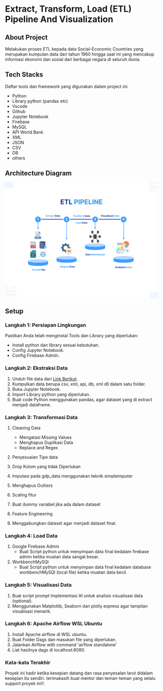 # Extract, Transform, Load (ETL) Pipeline And Visualization

## About Project
Melakukan proses ETL kepada data Social-Economic Countries yang merupakan kumpulan data dari tahun 1960 hingga saat ini yang mencakup informasi ekonomi dan sosial dari berbagai negara di seluruh dunia. 

## Tech Stacks
Daftar tools dan framework yang digunakan dalam project ini:
- Python
- Library python (pandas etc)
- Vscode
- Github
- Jupyter Notebook
- Firebase
- MySQL
- API World Bank
- XML
- JSON 
- CSV
- DB
- others

## Architecture Diagram
 ![ETL Diagram](https://github.com/ddzikri/mini-project/blob/main/ETL_DIAGRAM.png?raw=true)

## Setup 
### Langkah 1: Persiapan Lingkungan
Pastikan Anda telah menginstal Tools dan Library yang diperlukan:
- Install python dan library sesuai kebutuhan.
- Config Jupyter Notebook.
- Config Firebase Admin.

### Langkah 2: Ekstraksi Data
1. Unduh file data dari [Link Berikut](https://github.com/yudhaislamisulistya/mini-project-de-alta).
2. Kumpulkan data berupa csv, xml, api, db, xml dll dalam satu folder.
3. Buka Jupyter Notebook.
4. Import Library python yang diperlukan.
5. Buat code Python menggunakan pandas, agar dataset yang di extract menjadi dataframe.

### Langkah 3: Transformasi Data
1. Cleaning Data
    - Mengatasi Missing Values
    - Menghapus Duplikasi Data
    - Replace and Regex

2. Penyesuaian Tipe data
3. Drop Kolom yang tidak Diperlukan
4. Imputasi pada gdp_data menggunakan teknik simpleimputer
5. Menghapus Outliers
6. Scaling fitur
7. Buat dummy variabel jika ada dalam dataset
8. Feature Engineering
9. Menggabungkan dataset agar menjadi dataset final.

### Langkah 4: Load Data
1. Google Firebase Admin  
    - Buat Script python untuk menyimpan data final kedalam firebase admin ketika muatan data sangat besar.
2. WorkbenchMySQl
    - Buat Script python untuk menyimpan data final kedalam database workbenchMySQl (local file) ketika muatan data kecil.


### Langkah 5: Visualisasi Data
1. Buat script prompt Implementasi AI untuk analisis visualisasi data (optional).
2. Menggunakan Matplotlib, Seaborn dan plotly express agar tampilan visualisasi menarik.

### Langkah 6: Apache Airflow WSL Ubuntu 
1. Install Apache airflow di WSL ubuntu. 
2. Buat Folder Dags dan masukan file yang diperlukan.
3. Jalankan Airflow with command 'airflow standalone'
4. Liat hasilnya dags di localhost:8080.

### Kata-kata Terakhir
Proyek ini hadir ketika kesepian datang dan rasa penyesalan larut didalam kesepian itu sendiri. terimakasih buat mentor dan teman-teman yang selalu support proyek ini!!.
